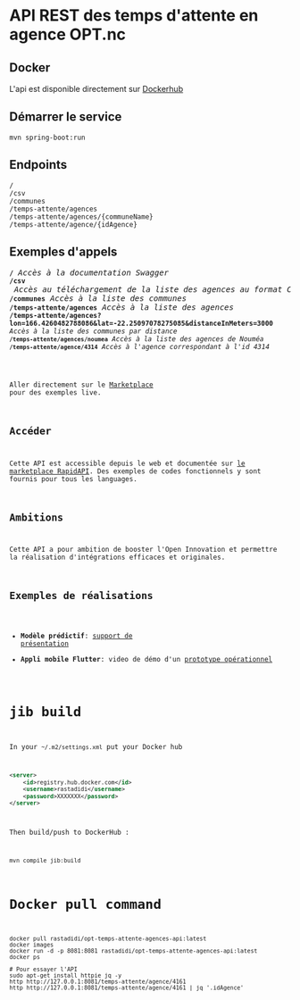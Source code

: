 # API REST des temps d'attente en agence OPT.nc

## Docker

L'api est disponible directement sur [Dockerhub](https://hub.docker.com/r/rastadidi/opt-temps-attente-agences-api)

## Démarrer le service

```
mvn spring-boot:run
```

## Endpoints

```
/
/csv
/communes
/temps-attente/agences
/temps-attente/agences/{communeName}
/temps-attente/agence/{idAgence}
```

## Exemples d'appels


<pre>
<code><b>/</b></code> <i>Accès à la documentation Swagger</i>
<code><b>/csv</b></code> <i>Accès au téléchargement de la liste des agences au format CSV</i>
<code><b>/communes</b></code> <i>Accès à la liste des communes</i>
<code><b>/temps-attente/agences</b></code> <i>Accès à la liste des agences</i>
<code><b>/temps-attente/agences?lon=166.4260482788086&lat=-22.25097078275085&distanceInMeters=3000</b> <i>Accès à la liste des communes par distance</i>
<code><b>/temps-attente/agences/noumea</b></code> <i>Accès à la liste des agences de Nouméa</i>
<code><b>/temps-attente/agence/4314</b></code> <i>Accès à l'agence correspondant à l'id 4314</i>
</pre>

Aller directement sur le [Marketplace](https://rapidapi.com/adriens/api/temps-d-attente-agences-opt-nc) pour des exemples live.

## Accéder

Cette API est accessible depuis le web et documentée sur [le marketplace RapidAPI](https://rapidapi.com/adriens/api/temps-d-attente-agences-opt-nc).
Des exemples de codes fonctionnels y sont fournis pour tous les languages.

## Ambitions

Cette API a pour ambition de booster l'Open Innovation et permettre la réalisation d'intégrations efficaces et originales.

## Exemples de réalisations

- **Modèle prédictif**: [support de présentation](https://slides.com/monimpaul/deck-4c5e0d#/)
- **Appli mobile Flutter**: video de démo d'un [prototype opérationnel](https://youtu.be/FJzCIQDsMtc)


# jib build

In your `~/.m2/settings.xml` put your Docker hub

```xml
<server>
    <id>registry.hub.docker.com</id>
    <username>rastadidi</username>
    <password>XXXXXXX</password>
</server>
```

Then build/push to DockerHub :

`mvn compile jib:build`

# Docker pull command

```
docker pull rastadidi/opt-temps-attente-agences-api:latest
docker images
docker run -d -p 8081:8081 rastadidi/opt-temps-attente-agences-api:latest
docker ps

# Pour essayer l'API
sudo apt-get install httpie jq -y
http http://127.0.0.1:8081/temps-attente/agence/4161
http http://127.0.0.1:8081/temps-attente/agence/4161 | jq '.idAgence'
```
